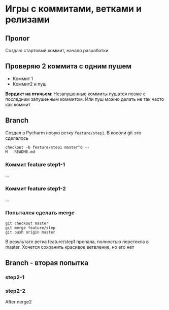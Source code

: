 # Игры с коммитами, ветками и релизами

## Пролог

Создаю стартовый коммит, начало разработки

## Проверяю 2 коммита с одним пушем

- Коммит 1
- Коммит2 и пуш

**Вердикт на птичьем**: Незапушенные коммиты пушатся позже с последним запушенным коммитом. 
Или пуш можно делать не так часто как коммит

## Branch
Создал в Pycharm новую ветку `feature/step1`. В косоли git это сделалось 
```
checkout -b feature/step1 master^0 --
M	README.md
```

### Коммит feature step1-1
...

### Коммит feature step1-2
...

### Попытался сделать merge

```
git checkout master
git merge feature/step
git push origin master
```
В результате ветка feature/step1 пропала, полностью перетекла в master.
Хочется сохранить красивое ветвление, но его нет
## Branch - вторая попытка

### step2-1
### step2-2

After nerge2